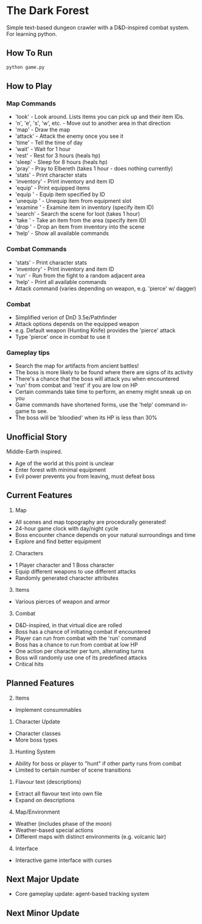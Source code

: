 # The Dark Forest
Simple text-based dungeon crawler with a D&D-inspired combat system. 
For learning python.

## How To Run
```bash
python game.py
```

## How to Play
### Map Commands
  * 'look' - Look around. Lists items you can pick up and their item IDs.
  * 'n', 'e', 's', 'w', etc. - Move out to another area in that direction
  * 'map' - Draw the map
  * 'attack' - Attack the enemy once you see it
  * 'time' - Tell the time of day
  * 'wait' - Wait for 1 hour
  * 'rest' - Rest for 3 hours (heals hp)
  * 'sleep' - Sleep for 8 hours (heals hp)
  * 'pray' - Pray to Elbereth (takes 1 hour - does nothing currently)
  * 'stats' - Print character stats
  * 'inventory' - Print inventory and item ID
  * 'equip' - Print equipped items
  * 'equip <item ID>' - Equip item specified by ID
  * 'unequip <slot>' - Unequip item from equipment slot
  * 'examine <item ID>' - Examine item in inventory (specify item ID)
  * 'search' - Search the scene for loot (takes 1 hour)
  * 'take <item ID>' - Take an item from the area (specify item ID)
  * 'drop <item ID>' - Drop an item from inventory into the scene
  * 'help' - Show all available commands

### Combat Commands
  * 'stats' - Print character stats
  * 'inventory' - Print inventory and item ID
  * 'run' - Run from the fight to a random adjacent area
  * 'help' - Print all available commands
  * Attack command (varies depending on weapon, e.g. 'pierce' w/ dagger)

### Combat
  * Simplified verion of DnD 3.5e/Pathfinder
  * Attack options depends on the equipped weapon
  * e.g. Default weapon (Hunting Knife) provides the 'pierce' attack
  * Type 'pierce' once in combat to use it

### Gameplay tips
* Search the map for artifacts from ancient battles!
* The boss is more likely to be found where there are signs of its activity
* There's a chance that the boss will attack you when encountered
* 'run' from combat and 'rest' if you are low on HP
* Certain commands take time to perform, an enemy might sneak up on you
* Game commands have shortened forms, use the 'help' command in-game to see.
* The boss will be 'bloodied' when its HP is less than 30% 

## Unofficial Story
Middle-Earth inspired.
* Age of the world at this point is unclear
* Enter forest with minimal equipment
* Evil power prevents you from leaving, must defeat boss

## Current Features
1. Map
  * All scenes and map topography are procedurally generated!
  * 24-hour game clock with day/night cycle
  * Boss encounter chance depends on your natural surroundings and time
  * Explore and find better equipment
2. Characters
  * 1 Player character and 1 Boss character
  * Equip different weapons to use different attacks
  * Randomly generated character attributes
3. Items
  * Various pierces of weapon and armor
3. Combat
  * D&D-inspired, in that virtual dice are rolled
  * Boss has a chance of initiating combat if encountered
  * Player can run from combat with the 'run' command
  * Boss has a chance to run from combat at low HP
  * One action per character per turn, alternating turns
  * Boss will randomly use one of its predefined attacks
  * Critical hits

## Planned Features
2. Items
  * Implement consummables 
1. Character Update
  * Character classes
  * More boss types
3. Hunting System 
  * Ability for boss or player to "hunt" if other party runs from combat
  * Limited to certain number of scene transitions
1. Flavour text (descriptions)
  * Extract all flavour text into own file
  * Expand on descriptions
4. Map/Environment
  * Weather (includes phase of the moon)
  * Weather-based special actions
  * Different maps with distinct environments (e.g. volcanic lair)
4. Interface
  * Interactive game interface with curses

## Next Major Update
  * Core gameplay update: agent-based tracking system

## Next Minor Update
